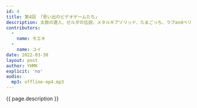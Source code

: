 ```yaml
---
id: 4
title: 第4回 「思い出のビデオゲームたち」
description: 太鼓の達人、ゼルダの伝説、メタルギアソリッド、たまごっち、ラブandベリー、ツムツム、テトリスなどについて話しました。
contributors:
  - 
    name: モエキ
  -
    name: ユイ
date: 2022-03-30
layout: post
author: YHMK
explicit: 'no'
audio:
  mp3: offline-ep4.mp3
---
```


{{ page.description }}
